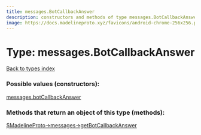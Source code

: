 ```yaml
---
title: messages.BotCallbackAnswer
description: constructors and methods of type messages.BotCallbackAnswer
image: https://docs.madelineproto.xyz/favicons/android-chrome-256x256.png
---
```

# Type: messages.BotCallbackAnswer  
[Back to types index](index.md)



### Possible values (constructors):

[messages.botCallbackAnswer](../constructors/messages.botCallbackAnswer.md)  



### Methods that return an object of this type (methods):

[$MadelineProto->messages->getBotCallbackAnswer](../methods/messages.getBotCallbackAnswer.md)  



